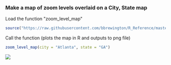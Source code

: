 ### Make a map of zoom levels overlaid on a City, State map

Load the function "zoom_level_map"
```R
source("https://raw.githubusercontent.com/bbrewington/R_Reference/master/zoom-level-map/zoom_level_map.R")
```

Call the function (plots the map in R and outputs to png file)
```R
zoom_level_map(city = "Atlanta", state = "GA")
```

![](R_Reference/blob/master/zoom_level_map/Atlanta.zoom.levels.png?raw=true)
